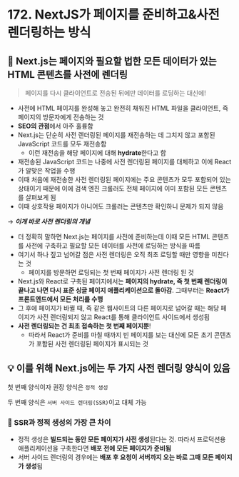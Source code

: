 # 172. NextJS가 페이지를 준비하고&사전 렌더링하는 방식

## 📌 Next.js는 페이지와 필요할 법한 모든 데이터가 있는 HTML 콘텐츠를 사전에 렌더링

> 페이지를 다시 클라이언트로 전송된 뒤에만 데이터를 로딩하는 대신에!

- 사전에 HTML 페이지를 완성해 놓고 완전히 채워진 HTML 파일을 클라이언트, 즉 페이지의 방문자에게 전송하는 것
- **SEO의 관점**에서 아주 훌륭함
- Next.js는 단순히 사전 렌더링된 페이지를 재전송하는 데 그치지 않고 포함된 JavaScript 코드를 모두 재전송함
  - 이런 재전송을 해당 페이지에 대해 **hydrate**한다고 함
- 재전송된 JavaScript 코드는 나중에 사전 렌더링된 페이지를 대체하고 이에 React가 알맞은 작업을 수행
- 이때 처음에 재전송한 사전 렌더링된 페이지에는 주요 콘텐츠가 모두 포함되어 있는 상태이기 때문에 이에 검색 엔진 크롤러도 전체 페이지에 이미 포함된 모든 콘텐츠를 살펴보게 됨
- 이때 상호작용 페이지가 아니어도 크롤러는 콘텐츠만 확인하니 문제가 되지 않음

→ **_이게 바로 사전 렌더링의 개념_**

- 더 정확히 말하면 Next.js는 페이지를 사전에 준비하는데 이때 모든 HTML 콘텐츠를 사전에 구축하고 필요할 모든 데이터를 사전에 로딩하는 방식을 따름
- 여기서 하나 짚고 넘어갈 점은 사전 렌더링은 오직 최초 로딩할 때만 영향을 미친다는 것
  - 페이지를 방문하면 로딩되는 첫 번째 페이지가 사전 렌더링 된 것
- Next.js와 React로 구축된 페이지에서는 **페이지의 hydrate, 즉 첫 번째 렌더링이 끝나고 나면 다시 표준 싱글 페이지 애플리케이션으로 돌아감**.
  그때부터는 **React가 프론트엔드에서 모든 처리를 수행**
- 그 후에 페이지가 바뀔 때, 즉 같은 웹사이트의 다른 페이지로 넘어갈 때는 해당 페이지가 사전 렌더링되지 않고 React를 통해 클라이언트 사이드에서 생성됨
- **사전 렌더링되는 건 최초 접속하는 첫 번째 페이지뿐**!
  - 따라서 React가 준비를 마칠 때까지 빈 페이지를 보는 대신에 모든 초기 콘텐츠가 포함된 사전 렌더링된 페이지가 표시되는 것

## 💡 이를 위해 Next.js에는 두 가지 사전 렌더링 양식이 있음

첫 번째 양식이자 권장 양식은 `정적 생성`

두 번째 양식은 `서버 사이드 렌더링(SSR)`이고 대체 가능

### 📌 SSR과 정적 생성의 가장 큰 차이

- 정적 생성은 **빌드되는 동안 모든 페이지가 사전 생성**된다는 것. 따라서 프로덕션용 애플리케이션을 구축한다면 **배포 전에 모든 페이지가 준비됨**
- 서버 사이드 렌더링의 경우에는 **배포 후 요청이 서버까지 오는 바로 그때 모든 페이지가 생성**됨
